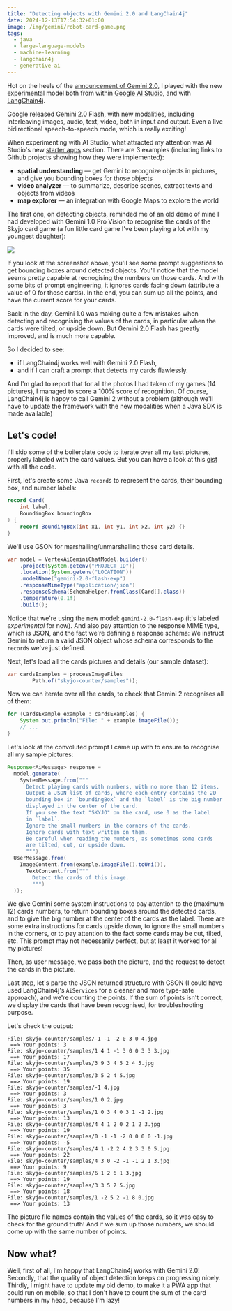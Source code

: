 ```yaml
---
title: "Detecting objects with Gemini 2.0 and LangChain4j"
date: 2024-12-13T17:54:32+01:00
image: /img/gemini/robot-card-game.png
tags:
  - java
  - large-language-models
  - machine-learning
  - langchain4j
  - generative-ai
---
```


Hot on the heels of the [announcement of Gemini 2.0](https://blog.google/technology/google-deepmind/google-gemini-ai-update-december-2024/),
I played with the new experimental model both from within [Google AI Studio](https://aistudio.google.com/app/prompts/new_chat),
and with [LangChain4j](https://docs.langchain4j.dev/).

Google released Gemini 2.0 Flash, with new modalities, including interleaving images, audio, text, video, both in input and output.
Even a live bidirectional speech-to-speech mode, which is really exciting!

When experimenting with AI Studio, what attracted my attention was AI Studio's new [starter apps](https://aistudio.google.com/starter-apps) section.
There are 3 examples (including links to Github projects showing how they were implemented):

- **spatial understanding** — get Gemini to recognize objects in pictures, and give you bounding boxes for those objects
- **video analyzer** — to summarize, describe scenes, extract texts and objects from videos
- **map explorer** — an integration with Google Maps to explore the world

The first one, on detecting objects, reminded me of an old demo of mine I had developed with Gemini 1.0 Pro Vision to recognise the cards of the Skyjo card game
(a fun little card game I've been playing a lot with my youngest daughter):

![](/img/gemini/skyjo-ai-studio.png)

If you look at the screenshot above, you'll see some prompt suggestions to get bounding boxes around detected objects.
You'll notice that the model seems pretty capable at recnogising the numbers on those cards.
And with some bits of prompt engineering, it ignores cards facing down (attribute a value of 0 for those cards).
In the end, you can sum up all the points, and have the current score for your cards.

Back in the day, Gemini 1.0 was making quite a few mistakes when detecting and recognising the values of the cards,
in particular when the cards were tilted, or upside down.
But Gemini 2.0 Flash has greatly improved, and is much more capable.

So I decided to see:

- if LangChain4j works well with Gemini 2.0 Flash,
- and if I can craft a prompt that detects my cards flawlessly.

And I'm glad to report that for all the photos I had taken of my games (14 pictures), I managed to score a 100% score of recognition.
Of course, LangChain4j is happy to call Gemini 2 without a problem (although we'll have to update the framework with the new modalities when a Java SDK is made available)

## Let's code!

I'll skip some of the boilerplate code to iterate over all my test pictures, properly labeled with the card values.
But you can have a look at this [gist](https://gist.github.com/glaforge/d6e845c673a5441823efc800d2d6bbf6) with all the code.

First, let's create some Java `record`s to represent the cards, their bounding box, and number labels:

```java
record Card(
    int label,
    BoundingBox boundingBox
) {
    record BoundingBox(int x1, int y1, int x2, int y2) {}
}
```

We'll use GSON for marshalling/unmarshalling those card details.

```java
var model = VertexAiGeminiChatModel.builder()
    .project(System.getenv("PROJECT_ID"))
    .location(System.getenv("LOCATION"))
    .modelName("gemini-2.0-flash-exp")
    .responseMimeType("application/json")
    .responseSchema(SchemaHelper.fromClass(Card[].class))
    .temperature(0.1f)
    .build();
```

Notice that we're using the new model: `gemini-2.0-flash-exp` (it's labeled _experimental_ for now).
And also pay attention to the response MIME type, which is JSON, and the fact we're defining a response schema:
We instruct Gemini to return a valid JSON object whose schema corresponds to the `record`s we've just defined.

Next, let's load all the cards pictures and details (our sample dataset):

```java
var cardsExamples = processImageFiles
        Path.of("skyjo-counter/samples"));
```

Now we can iterate over all the cards, to check that Gemini 2 recognises all of them:

```java
for (CardsExample example : cardsExamples) {
    System.out.println("File: " + example.imageFile());
    // ...
}
```

Let's look at the convoluted prompt I came up with to ensure to recognise all my sample pictures:

```java
Response<AiMessage> response =
  model.generate(
    SystemMessage.from("""
      Detect playing cards with numbers, with no more than 12 items.
      Output a JSON list of cards, where each entry contains the 2D
      bounding box in `boundingBox` and the `label` is the big number
      displayed in the center of the card.
      If you see the text "SKYJO" on the card, use 0 as the label
      in `label`.
      Ignore the small numbers in the corners of the cards.
      Ignore cards with text written on them.
      Be careful when reading the numbers, as sometimes some cards
      are tilted, cut, or upside down.
      """),
  UserMessage.from(
    ImageContent.from(example.imageFile().toUri()),
      TextContent.from("""
        Detect the cards of this image.
        """)
  ));
```

We give Gemini some system instructions to pay attention to the (maximum 12) cards numbers,
to return bounding boxes around the detected cards, and to give the big number at the center of the cards as the label.
There are some extra instructions for cards upside down, to ignore the small numbers in the corners, or to pay attention to the fact some cards may be cut, tilted, etc.
This prompt may not necessarily perfect, but at least it worked for all my pictures!

Then, as user message, we pass both the picture, and the request to detect the cards in the picture.

Last step, let's parse the JSON returned structure with GSON
(I could have used LangChain4j's `AiServices` for a cleaner and more type-safe approach),
and we're counting the points.
If the sum of points isn't correct, we display the cards that have been recognised, for troubleshooting purpose.

Let's check the output:

```
File: skyjo-counter/samples/-1 -1 -2 0 3 0 4.jpg
 ==> Your points: 3
File: skyjo-counter/samples/1 4 1 -1 3 0 0 3 3 3.jpg
 ==> Your points: 17
File: skyjo-counter/samples/3 9 3 4 5 2 4 5.jpg
 ==> Your points: 35
File: skyjo-counter/samples/3 5 2 4 5.jpg
 ==> Your points: 19
File: skyjo-counter/samples/-1 4.jpg
 ==> Your points: 3
File: skyjo-counter/samples/1 0 2.jpg
 ==> Your points: 3
File: skyjo-counter/samples/1 0 3 4 0 3 1 -1 2.jpg
 ==> Your points: 13
File: skyjo-counter/samples/4 4 1 2 0 2 1 2 3.jpg
 ==> Your points: 19
File: skyjo-counter/samples/0 -1 -1 -2 0 0 0 0 -1.jpg
 ==> Your points: -5
File: skyjo-counter/samples/4 1 -2 2 4 2 3 3 0 5.jpg
 ==> Your points: 22
File: skyjo-counter/samples/4 3 0 -2 -1 -1 2 1 3.jpg
 ==> Your points: 9
File: skyjo-counter/samples/6 1 2 6 1 3.jpg
 ==> Your points: 19
File: skyjo-counter/samples/3 3 5 2 5.jpg
 ==> Your points: 18
File: skyjo-counter/samples/1 -2 5 2 -1 8 0.jpg
 ==> Your points: 13
```

The picture file names contain the values of the cards, so it was easy to check for the ground truth!
And if we sum up those numbers, we should come up with the same number of points.

## Now what?

Well, first of all, I'm happy that LangChain4j works with Gemini 2.0!
Secondly, that the quality of object detection keeps on progressing nicely.
Thirdly, I might have to update my old demo, to make it a PWA app that could run on mobile, so that I don't have to count the sum of the card numbers in my head, because I'm lazy!

